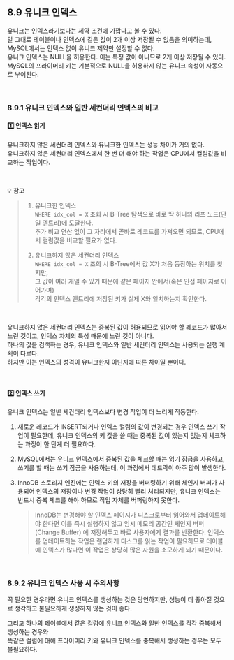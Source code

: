 ## 8.9 유니크 인덱스
유니크는 인덱스라기보다는 제약 조건에 가깝다고 볼 수 있다. <br>
말 그대로 테이블이나 인덱스에 같은 값이 2개 이상 저장될 수 없음을 의미하는데, MySQL에서는 인덱스 없이 유니크 제약만 설정할 수 없다. <br>
유니크 인덱스는 NULL을 허용한다. 이는 특정 값이 아니므로 2개 이상 저장될 수 있다. <br>
MySQL의 프라이머리 키는 기본적으로 NULL을 허용하지 않는 유니크 속성이 자동으로 부여된다.

<br>

### 8.9.1 유니크 인덱스와 일반 세컨더리 인덱스의 비교
#### 1️⃣ 인덱스 읽기
유니크하지 않은 세컨더리 인덱스와 유니크한 인덱스는 성능 차이가 거의 없다. <br>
유니크하지 않은 세컨더리 인덱스에서 한 번 더 해야 하는 작업은 CPU에서 컬럼값을 비교하는 작업이다. <br>

<br>

💡 참고
> 1. 유니크한 인덱스 <br>
> `WHERE idx_col = X` 조회 시 B-Tree 탐색으로 바로 딱 하나의 리프 노드(단일 엔트리)에 도달한다. <br>
> 추가 비교 연산 없이 그 자리에서 곧바로 레코드를 가져오면 되므로, CPU에서 컬럼값을 비교할 필요가 없다. <br>
>
> 2. 유니크하지 않은 세컨더리 인덱스 <br>
> `WHERE idx_col = X` 조회 시 B-Tree에서 값 X가 처음 등장하는 위치를 찾지만, <br>
> 그 값이 여러 개일 수 있기 때문에 같은 페이지 안에서(혹은 인접 페이지로 이어가며) <br>
> 각각의 인덱스 엔트리에 저장된 키가 실제 X와 일치하는지 확인한다.

<br>

유니크하지 않은 세컨더리 인덱스는 중복된 값이 허용되므로 읽어야 할 레코드가 많아서 느린 것이고, 인덱스 자체의 특성 때문에 느린 것이 아니다. <br>
하나의 값을 검색하는 경우, 유니크 인덱스와 일반 세컨더리 인덱스는 사용되는 실행 계획이 다르다. <br>
하지만 이는 인덱스의 성격이 유니크한지 아닌지에 따른 차이일 뿐이다.

<br>

#### 2️⃣ 인덱스 쓰기
유니크 인덱스는 일반 세컨더리 인덱스보다 변경 작업이 더 느리게 작동한다. <br>

1. 새로운 레코드가 INSERT되거나 인덱스 컬럼의 값이 변경되는 경우 인덱스 쓰기 작업이 필요한데, 유니크 인덱스의 키 값을 쓸 때는 중복된 값이 있는지 없는지 체크하는 과정이 한 단계 더 필요하다.
2. MySQL에서는 유니크 인덱스에서 중복된 값을 체크할 때는 읽기 잠금을 사용하고, 쓰기를 할 때는 쓰기 잠금을 사용하는데, 이 과정에서 데드락이 아주 많이 발생한다.
3. InnoDB 스토리지 엔진에는 인덱스 키의 저장을 버퍼링하기 위해 체인지 버퍼가 사용되어 인덱스의 저장이나 변경 작업이 상당히 빨리 처리되지만, 유니크 인덱스는 반드시 중복 체크를 해야 하므로 작업 자체를 버퍼링하지 못한다.

   > InnoDB는 변경해야 할 인덱스 페이지가 디스크로부터 읽어와서 업데이트해야 한다면 이를 즉시 실행하지 않고 임시 메모리 공간인 체인지 버퍼(Change Buffer) 에 저장해두고 바로 사용자에게 결과를 반환한다.
   > 인덱스를 업데이트하는 작업은 랜덤하게 디스크를 읽는 작업이 필요하므로 테이블에 인덱스가 많다면 이 작업은 상당히 많은 자원을 소모하게 되기 때문이다.

<br>

### 8.9.2 유니크 인덱스 사용 시 주의사항
꼭 필요한 경우라면 유니크 인덱스를 생성하는 것은 당연하지만, 성능이 더 좋아질 것으로 생각하고 불필요하게 생성하지 않는 것이 좋다. <br>

그리고 하나의 테이블에서 같은 컬럼에 유니크 인덱스와 일반 인덱스를 각각 중복해서 생성하는 경우와 <br>
똑같은 컬럼에 대해 프라이머리 키와 유니크 인덱스를 중복해서 생성하는 경우는 모두 불필요하다.
